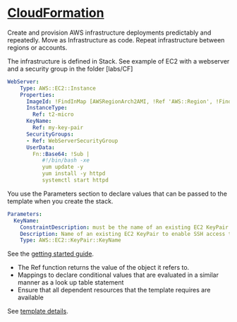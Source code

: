 # [CloudFormation](https://docs.aws.amazon.com/cloudformation/index.html)

Create and provision AWS infrastructure deployments predictably and repeatedly. Move as Infrastructure as code. Repeat infrastructure between regions or accounts.

The infrastructure is defined in Stack. See example of EC2 with a webserver and a security group in the folder [labs/CF]

```yaml
WebServer:
    Type: AWS::EC2::Instance
    Properties:
      ImageId: !FindInMap [AWSRegionArch2AMI, !Ref 'AWS::Region', !FindInMap [AWSInstanceType2Arch, !Ref InstanceType, Arch]]      
      InstanceType:
        Ref: t2-micro
      KeyName:
        Ref: my-key-pair
      SecurityGroups:
      - Ref: WebServerSecurityGroup
      UserData:
        Fn::Base64: !Sub |
           #!/bin/bash -xe
           yum update -y
           yum install -y httpd
           systemctl start httpd
```

You use the Parameters section to declare values that can be passed to the template when you create the stack.

```yaml
Parameters:      
  KeyName:
    ConstraintDescription: must be the name of an existing EC2 KeyPair.
    Description: Name of an existing EC2 KeyPair to enable SSH access to the instances
    Type: AWS::EC2::KeyPair::KeyName

```

See the [getting started guide](https://docs.aws.amazon.com/AWSCloudFormation/latest/UserGuide/GettingStarted.Walkthrough.html).

* The Ref function returns the value of the object it refers to.
* Mappings to declare conditional values that are evaluated in a similar manner as a look up table statement
* Ensure that all dependent resources that the template requires are available

See [template details](https://docs.aws.amazon.com/AWSCloudFormation/latest/UserGuide/gettingstarted.templatebasics.html).